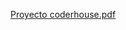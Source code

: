 [Proyecto coderhouse.pdf](https://github.com/user-attachments/files/19720809/Proyecto.coderhouse.pdf)
